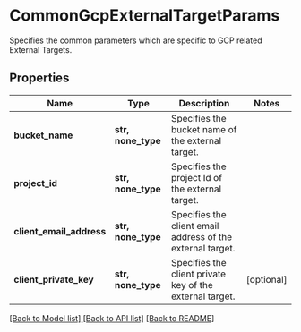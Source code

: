 # CommonGcpExternalTargetParams

Specifies the common parameters which are specific to GCP related External Targets.

## Properties
Name | Type | Description | Notes
------------ | ------------- | ------------- | -------------
**bucket_name** | **str, none_type** | Specifies the bucket name of the external target. | 
**project_id** | **str, none_type** | Specifies the project Id of the external target. | 
**client_email_address** | **str, none_type** | Specifies the client email address of the external target. | 
**client_private_key** | **str, none_type** | Specifies the client private key of the external target. | [optional] 

[[Back to Model list]](../README.md#documentation-for-models) [[Back to API list]](../README.md#documentation-for-api-endpoints) [[Back to README]](../README.md)


